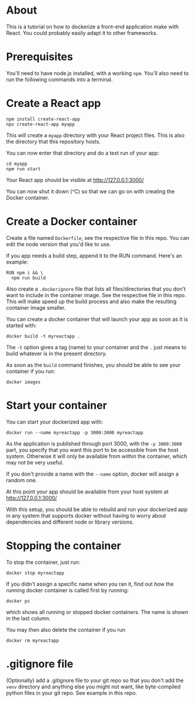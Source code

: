 # About

This is a tutorial on how to dockerize a front-end application make with
React. You could probably easily adapt it to other frameworks.

# Prerequisites

You'll need to have node.js installed, with a working `npm`. You'll
also need to run the following commands into a terminal.

# Create a React app

```
npm install create-react-app
npx create-react-app myapp
```

This will create a `myapp` directory with your React project files.
This is also the directory that this repository hosts.

You can now enter that directory and do a test run of your app:
```
cd myapp
npm run start
```

Your React app should be visible at http://127.0.0.1:3000/

You can now shut it down (^C) so that we can go on with creating the
Docker container.

# Create a Docker container

Create a file named `Dockerfile`, see the respective file in this repo.
You can edit the node version that you'd like to use.

If you app needs a build step, append it to the RUN command. Here's an
example:
```
RUN npm i && \
  npm run build
```

Also create a `.dockerignore` file that lists all files/directories that
you don't want to include in the container image. See the respective
file in this repo. This will make speed up the build process and also
make the resulting container image smaller.

You can create a docker container that will launch your app as soon as
it is started with:
```
docker build -t myreactapp .
```

The `-t` option gives a tag (name) to your container and the `.` just
means to build whatever is in the present directory.

As soon as the `build` command finishes, you should be able to see your
container if you run:
```
docker images
```

# Start your container

You can start your dockerized app with:
```
docker run --name myreactapp -p 3000:3000 myreactapp
```

As the application is published through port 3000, with the `-p
3000:3000` part, you specify that you want this port to be accessible
from the host system. Otherwise it will only be available from *within*
the container, which may not be very useful.

If you don't provide a name with the `--name` option, docker will
assign a random one.

At this point your app should be available from your host system at
http://127.0.0.1:3000/

With this setup, you should be able to rebuild and run your dockerized
app in any system that supports docker without having to worry about
dependencies and different node or library versions.

# Stopping the container

To stop the container, just run:
```
docker stop myreactapp
```

If you didn't assign a specific name when you ran it, find out how the
running docker container is called first by running:
```
docker ps
```
which shows all running or stopped docker containers. The name is shown
in the last column.

You may then also delete the container if you run
```
docker rm myreactapp
```

# .gitignore file

(Optionally) add a .gitignore file to your git repo so that you don't
add the `venv` directory and anything else you might not want, like
byte-compiled python files in your git repo. See example in this repo.

